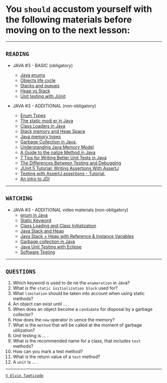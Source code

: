 # You `should` accustom yourself with the following materials before moving on to the next lesson:
---
## `READING`
- JAVA #3 - BASIC (obligatory)
    - [Java enums](https://www.w3schools.com/java/java_enums.asp)
    - [Objects life cycle](https://www.dummies.com/programming/java/what-is-the-life-cycle-of-an-object-in-java/)
    - [Stacks and queues](https://introcs.cs.princeton.edu/java/43stack/)
    - [Heap vs Stack](https://www.journaldev.com/4098/java-heap-space-vs-stack-memory)
    - [Unit testing with JUnit](https://www.vogella.com/tutorials/JUnit/article.html)

- JAVA #3 - ADDITIONAL (non-obligatory)
    - [Enum Types](https://docs.oracle.com/javase/tutorial/java/javaOO/enum.html)
    - [The static modi er in Java](http://www.w3professors.com/java-methods/static-modifier-in-java/)
    - [Class Loaders in Java](https://www.baeldung.com/java-classloaders)
    - [Stack memory and Heap Space](https://www.baeldung.com/java-stack-heap)
    - [Java memory types](https://www.tutorialspoint.com/Java-JVM-Memory-Types)
    - [Garbage Collection in Java](https://www.geeksforgeeks.org/garbage-collection-java/),
    - [Understanding Java Memory Model](https://medium.com/platform-engineer/understanding-java-memory-model-1d0863f6d973)
    - [A Guide to the nalize Method in Java](https://www.baeldung.com/java-analize/)
    - [7 Tips for Writing Better Unit Tests in Java](https://dzone.com/articles/7-tips-for-writing-better-unit-tests-in-java)
    - [The Differences Between Testing and Debugging](https://dzone.com/articles/the-differences-between-testing-and-debugging)
    - [JUnit 5 Tutorial: Writing Assertions With AssertJ](https://www.petrikainulainen.net/programming/testing/junit-5-tutorial-writing-assertions-with-assertj/)
    - [Testing with AssertJ assertions - Tutorial](http://www.vogella.com/tutorials/AssertJ/article.html),
    - [An intro to JDI](https://www.baeldung.com/java-debug-interface)
 
 ---

## `WATCHING`
- JAVA #3 - ADDITIONAL video materials (non-obligatory)
    - [enum in Java](https://youtu.be/sI4utYmh7O4)
    - [Static Keyword](https://youtu.be/qRCEdWQ0f4Q)
    - [Class Loading and Class Initialization](https://youtu.be/7bFn3kcQYCc)
    - [Java Stack and Heap](https://youtu.be/450maTzSIvA)
    - [Java Stack + Heap with Reference & Instance Variables](https://youtu.be/UcPuWY0wn3w)
    - [Garbage collection in Java](https://youtu.be/UnaNQgzw4zY)
    - [Java Unit Testing with Eclipse](https://youtu.be/o5k9NOR9lrI)
    - [Software Testing](https://youtu.be/Jbd4eAbdLsM)
 
---

## `QUESTIONS`
1. Which keyword is used to de ne the `enumeration` in Java?
2. What is the `static initialization block` used for?
3. What `limitation` should be taken into account when using static methods?
4. An object can exist until ... .
5. When does an object become a `candidate` for disposal by a garbage collector?
6. How does the `new` operator in uence the memory?
7. What is the `method` that will be called at the moment of garbage utilization?
8. Unit testing is ... .
9. What is the recommended name for a class, that includes `test` methods?
10. How can you mark a test method?
11. What is the return value of a `test` method?
12. A `unit` is ... .

---

[`© Elvin Taghizade`](elvintaghiyev184@gmai.com)